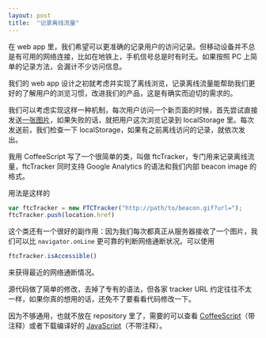 ```yaml
---
layout: post
title:  "记录离线流量"
---
```


在 web app 里，我们希望可以更准确的记录用户的访问记录。但移动设备并不总是有可用的网络连接，比如在地铁上，手机信号总是时有时无。如果按照 PC 上简单的记录方法，会漏计不少访问信息。

我们的 web app 设计之初就考虑并实现了离线浏览，记录离线流量能帮助我们更好的了解用户的浏览习惯，改进我们的产品，这是有确实而迫切的需求的。

<!-- more -->

我们可以考虑实现这样一种机制，每次用户访问一个新页面的时候，首先尝试直接发送[一张图片](http://en.wikipedia.org/wiki/Web_bug)，如果失败的话，就把用户这次浏览记录到 localStorage 里。每次发送前，我们检查一下 localStorage，如果有之前离线访问的记录，就依次发出。

我用 CoffeeScript 写了一个很简单的类，叫做 ftcTracker，专门用来记录离线流量，ftcTracker 同时支持 Google Analytics 的语法和我们内部 beacon image 的格式。

用法是这样的

````javascript
var ftcTracker = new FTCTracker("http://path/to/beacon.gif?url=");
ftcTracker.push(location.href)
````

这个类还有一个很好的副作用：因为我们每次都真正从服务器接收了一个图片，我们可以比 `navigator.onLine` 更可靠的判断网络通断状况。可以使用

````javascript
ftcTracker.isAccessible()
````

来获得最近的网络通断情况。

源代码做了简单的修改，去掉了专有的语法，但各家 tracker URL 约定往往不太一样，如果你真的想用的话，还免不了要看看代码修改一下。

因为不够通用，也就不放在 repository 里了，需要的可以查看 [CoffeeScript](https://gist.github.com/th507/7302586)（带注释）或者下载编译好的 [JavaScript](/assets/logging-offline-visits/ftcTracker.js)（不带注释）。

